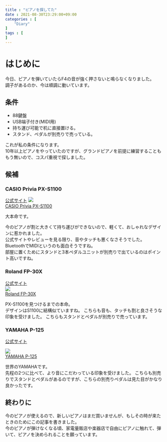 ```yaml
---
title : "ピアノを探してた"
date : 2021-08-30T23:29:00+09:00
categories : [
    "Diary"
]
tags : [
]
---
```

# はじめに
今日、ピアノを弾いていたらF4の音が強く押さないと鳴らなくなりました。  
調子があるのか、今は順調に動いています。

## 条件
- 88鍵盤
- USB端子付き(MIDI用)
- 持ち運び可能で机に直接置ける。
- スタンド、ペダルが別売りで売っている。

これが私の条件になります。  
10年以上ピアノをやっていたのですが、グランドピアノを前提に練習することももう無いので、コスパ重視で探しました。

## 候補

### CASIO Privia PX-S1100  
[公式サイト](https://www.casio.com/jp/electronic-musical-instruments/product.PX-S1100WE/)
![](//ws-fe.amazon-adsystem.com/widgets/q?_encoding=UTF8&ASIN=B098NJHMP8&Format=_SL250_&ID=AsinImage&MarketPlace=JP&ServiceVersion=20070822&WS=1&tag=rikupin1105-22&language=ja_JP)  
[CASIO Privia PX-S1100](https://amzn.to/3gMvmbL)

大本命です。  

今のピアノが割と大きくて持ち運びができないので、軽くて、おしゃれなデザインに惹かれました。  
公式サイトやレビューを見る限り、音やタッチも悪くなさそうでした。  
BluetoothでMIDIというのも面白そうですね。  
部屋に置くためにスタンドと3本ペダルユニットが別売りで出ているのはポイント高いですね。

### Roland FP-30X
[公式サイト](https://www.roland.com/jp/products/fp-30x/)  
![](//ws-fe.amazon-adsystem.com/widgets/q?_encoding=UTF8&ASIN=B08SVML8Y8&Format=_SL250_&ID=AsinImage&MarketPlace=JP&ServiceVersion=20070822&WS=1&tag=rikupin1105-22&language=ja_JP)  
[Roland FP-30X](https://amzn.to/3jtFXdj)

PX-S1100を見つけるまでの本命。  
デザインはS1100に結構似ていますね。
こちらも音も、タッチも割と良さそうな印象を受けました。
こちらもスタンドとペダルが別売りで売っています。

### YAMAHA P-125
[公式サイト](https://jp.yamaha.com/products/musical_instruments/pianos/p_series/p-125/index.html)  

![](//ws-fe.amazon-adsystem.com/widgets/q?_encoding=UTF8&ASIN=B07D144PTC&Format=_SL250_&ID=AsinImage&MarketPlace=JP&ServiceVersion=20070822&WS=1&tag=rikupin1105-22&language=ja_JP)  
[YAMAHA P-125](https://amzn.to/3mOUdPR)

世界のYAMAHAです。  
先程の2つに比べて、より音にこだわっている印象を受けました。
こちらも別売りでスタンドとペダルがあるのですが、こちらの別売りペダルは見た目がかなり良かったです。

## 終わりに
今のピアノが使えるので、新しいピアノはまだ買いませんが、もしその時が来たときのためにこの記事を書きました。  
今のピアノが弾けなくなる頃、家電量販店や楽器店で自由にピアノに触れて、弾いて、ピアノを決められることを願っています。
